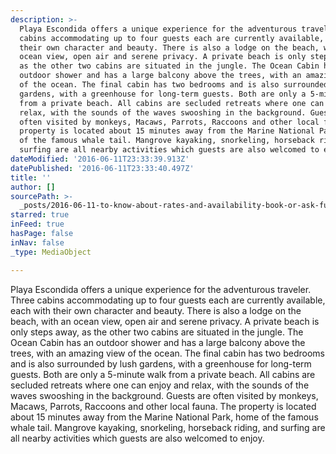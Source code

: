 ```yaml
---
description: >-
  Playa Escondida offers a unique experience for the adventurous traveler. Three
  cabins accommodating up to four guests each are currently available, each with
  their own character and beauty. There is also a lodge on the beach, with an
  ocean view, open air and serene privacy. A private beach is only steps away,
  as the other two cabins are situated in the jungle. The Ocean Cabin has an
  outdoor shower and has a large balcony above the trees, with an amazing view
  of the ocean. The final cabin has two bedrooms and is also surrounded by lush
  gardens, with a greenhouse for long-term guests. Both are only a 5-minute walk
  from a private beach. All cabins are secluded retreats where one can enjoy and
  relax, with the sounds of the waves swooshing in the background. Guests are
  often visited by monkeys, Macaws, Parrots, Raccoons and other local fauna. The
  property is located about 15 minutes away from the Marine National Park, home
  of the famous whale tail. Mangrove kayaking, snorkeling, horseback riding, and
  surfing are all nearby activities which guests are also welcomed to enjoy.
dateModified: '2016-06-11T23:33:39.913Z'
datePublished: '2016-06-11T23:33:40.497Z'
title: ''
author: []
sourcePath: >-
  _posts/2016-06-11-to-know-about-rates-and-availability-book-or-ask-further-qu.md
starred: true
inFeed: true
hasPage: false
inNav: false
_type: MediaObject

---
```

Playa Escondida offers a unique experience for the adventurous traveler. Three cabins accommodating up to four guests each are currently available, each with their own character and beauty. There is also a lodge on the beach, with an ocean view, open air and serene privacy. A private beach is only steps away, as the other two cabins are situated in the jungle. The Ocean Cabin has an outdoor shower and has a large balcony above the trees, with an amazing view of the ocean. The final cabin has two bedrooms and is also surrounded by lush gardens, with a greenhouse for long-term guests. Both are only a 5-minute walk from a private beach. All cabins are secluded retreats where one can enjoy and relax, with the sounds of the waves swooshing in the background. Guests are often visited by monkeys, Macaws, Parrots, Raccoons and other local fauna. The property is located about 15 minutes away from the Marine National Park, home of the famous whale tail. Mangrove kayaking, snorkeling, horseback riding, and surfing are all nearby activities which guests are also welcomed to enjoy.